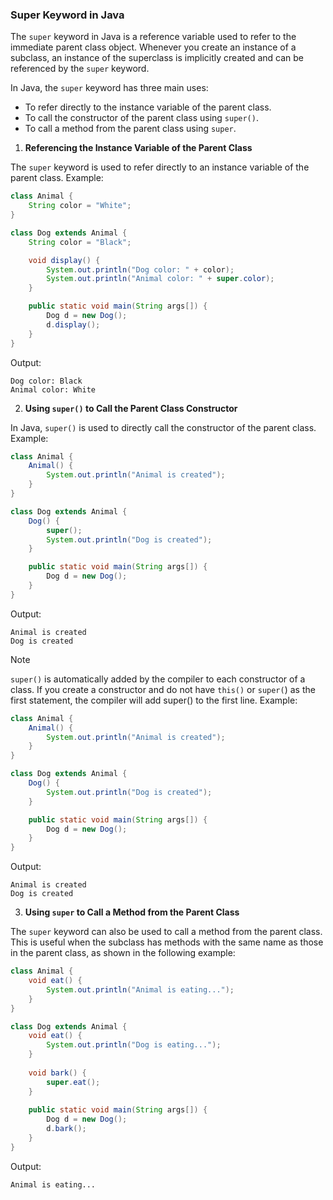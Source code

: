 ### Super Keyword in Java
The `super` keyword in Java is a reference variable used to refer to the immediate parent class object. Whenever you create an instance of a subclass, an instance of the superclass is implicitly created and can be referenced by the `super` keyword.

In Java, the `super` keyword has three main uses:
- To refer directly to the instance variable of the parent class.
- To call the constructor of the parent class using `super()`.
- To call a method from the parent class using `super`.

1. **Referencing the Instance Variable of the Parent Class**

The `super` keyword is used to refer directly to an instance variable of the parent class.
Example:
```java
class Animal {
    String color = "White";
}

class Dog extends Animal {
    String color = "Black";

    void display() {
        System.out.println("Dog color: " + color);
        System.out.println("Animal color: " + super.color);
    }

    public static void main(String args[]) {
        Dog d = new Dog();
        d.display();
    }
}
```
Output:
```
Dog color: Black
Animal color: White
```
2. **Using `super()` to Call the Parent Class Constructor**
   
In Java, `super()` is used to directly call the constructor of the parent class.
Example:
```java
class Animal {
    Animal() {
        System.out.println("Animal is created");
    }
}

class Dog extends Animal {
    Dog() {
        super();
        System.out.println("Dog is created");
    }

    public static void main(String args[]) {
        Dog d = new Dog();
    }
}
```
Output:
```
Animal is created
Dog is created
```
> [!NOTE]
> `super()` is automatically added by the compiler to each constructor of a class. If you create a constructor and do not have `this()` or `super(`) as the first statement, the compiler will add super() to the first line.
Example:
```java
class Animal {
    Animal() {
        System.out.println("Animal is created");
    }
}

class Dog extends Animal {
    Dog() {
        System.out.println("Dog is created");
    }

    public static void main(String args[]) {
        Dog d = new Dog();
    }
}
```
Output:
```
Animal is created
Dog is created
```
3. **Using `super` to Call a Method from the Parent Class**

The `super` keyword can also be used to call a method from the parent class. This is useful when the subclass has methods with the same name as those in the parent class, as shown in the following example:
```java
class Animal {
    void eat() {
        System.out.println("Animal is eating...");
    }
}

class Dog extends Animal {
    void eat() {
        System.out.println("Dog is eating...");
    }
    
    void bark() {
        super.eat();
    }
    
    public static void main(String args[]) {
        Dog d = new Dog();
        d.bark();
    }
}
```
Output:
``` 
Animal is eating...
```
